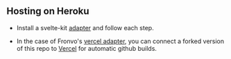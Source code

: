 ## Hosting on Heroku

-   Install a svelte-kit [adapter](https://kit.svelte.dev/docs#adapters) and follow each step.

-   In the case of Fronvo's [vercel adapter](https://github.com/sveltejs/kit/tree/master/packages/adapter-vercel), you can connect a forked version of this repo to [Vercel](https://vercel.com) for automatic github builds.
